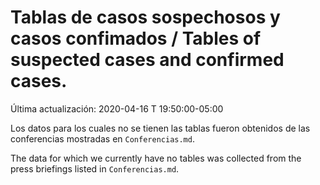 # Tablas de casos sospechosos y casos confimados / Tables of suspected cases and confirmed cases.

Última actualización: 2020-04-16 T 19:50:00-05:00

Los datos para los cuales no se tienen las tablas fueron obtenidos de las conferencias mostradas en ```Conferencias.md```.

The data for which we currently have no tables was collected from the press briefings listed in ```Conferencias.md```.
